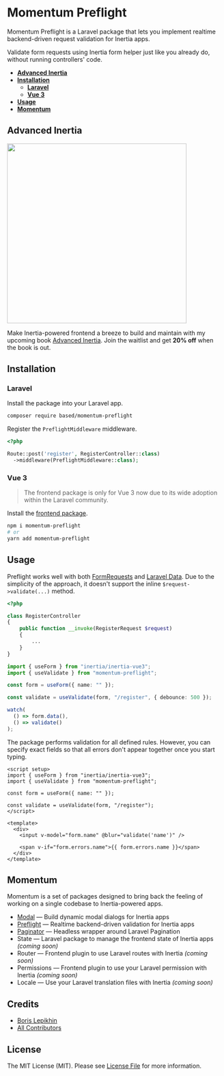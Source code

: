 # Momentum Preflight

Momentum Preflight is a Laravel package that lets you implement realtime backend-driven request validation for Inertia apps.

Validate form requests using Inertia form helper just like you already do, without running controllers' code.

- [**Advanced Inertia**](#advanced-inertia)
- [**Installation**](#installation)
  - [**Laravel**](#laravel)
  - [**Vue 3**](#vue-3)
- [**Usage**](#usage)
- [**Momentum**](#momentum)

## Advanced Inertia

[<img src="https://advanced-inertia.com/og5.png" width="420px" />](https://advanced-inertia.com)

Make Inertia-powered frontend a breeze to build and maintain with my upcoming book [Advanced Inertia](https://advanced-inertia.com/). Join the waitlist and get **20% off** when the book is out.

## Installation

### Laravel

Install the package into your Laravel app.

```bash
composer require based/momentum-preflight
```

Register the `PreflightMiddleware` middleware.

```php
<?php

Route::post('register', RegisterController::class)
  ->middleware(PreflightMiddleware::class);
```

### Vue 3

> The frontend package is only for Vue 3 now due to its wide adoption within the Laravel community.

Install the [frontend package](https://github.com/lepikhinb/momentum-preflight-plugin).

```bash
npm i momentum-preflight
# or
yarn add momentum-preflight
```

## Usage

Preflight works well with both [FormRequests](https://laravel.com/docs/9.x/validation#form-request-validation) and [Laravel Data](https://spatie.be/docs/laravel-data/v2/as-a-data-transfer-object/request-to-data-object). Due to the simplicity of the approach, it doesn't support the inline `$request->validate(...)` method.

```php
<?php

class RegisterController
{
    public function __invoke(RegisterRequest $request)
    {
        ...
    }
}
```

```ts
import { useForm } from "inertia/inertia-vue3";
import { useValidate } from "momentum-preflight";

const form = useForm({ name: "" });

const validate = useValidate(form, "/register", { debounce: 500 });

watch(
  () => form.data(),
  () => validate()
);
```

The package performs validation for all defined rules. However, you can specify exact fields so that all errors don't appear together once you start typing.

```vue
<script setup>
import { useForm } from "inertia/inertia-vue3";
import { useValidate } from "momentum-preflight";

const form = useForm({ name: "" });

const validate = useValidate(form, "/register");
</script>

<template>
  <div>
    <input v-model="form.name" @blur="validate('name')" />

    <span v-if="form.errors.name">{{ form.errors.name }}</span>
  </div>
</template>
```

## Momentum

Momentum is a set of packages designed to bring back the feeling of working on a single codebase to Inertia-powered apps.

- [Modal](https://github.com/lepikhinb/momentum-modal) — Build dynamic modal dialogs for Inertia apps
- [Preflight](https://github.com/lepikhinb/momentum-preflight) — Realtime backend-driven validation for Inertia apps
- [Paginator](https://github.com/lepikhinb/momentum-paginator) — Headless wrapper around Laravel Pagination
- State — Laravel package to manage the frontend state of Inertia apps _(coming soon)_
- Router — Frontend plugin to use Laravel routes with Inertia _(coming soon)_
- Permissions — Frontend plugin to use your Laravel permission with Inertia _(coming soon)_
- Locale — Use your Laravel translation files with Inertia _(coming soon)_

## Credits

- [Boris Lepikhin](https://twitter.com/lepikhinb)
- [All Contributors](../../contributors)

## License

The MIT License (MIT). Please see [License File](LICENSE.md) for more information.
